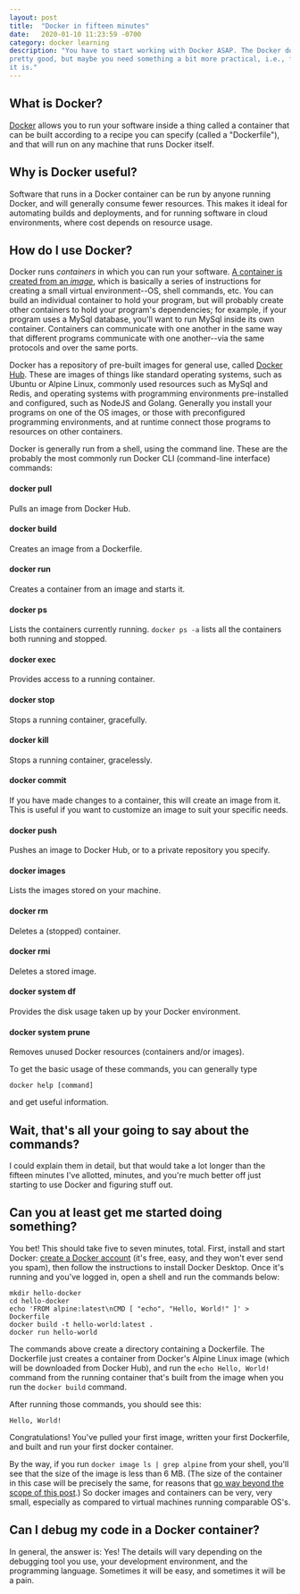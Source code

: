 ```yaml
---
layout: post
title:  "Docker in fifteen minutes"
date:   2020-01-10 11:23:59 -0700
category: docker learning
description: "You have to start working with Docker ASAP. The Docker docs are
pretty good, but maybe you need something a bit more practical, i.e., fast? Here
it is."
---
```

## What is Docker?

[Docker](https://www.docker.com) allows you to run your software inside a thing
called a container that can be built according to a recipe you can specify
(called a "Dockerfile"), and that will run on any machine that runs Docker
itself.

## Why is Docker useful?

Software that runs in a Docker container can be run by anyone running Docker,
and will generally consume fewer resources. This makes it ideal for automating
builds and deployments, and for running software in cloud environments, where
cost depends on resource usage.

## How do I use Docker?

Docker runs _containers_ in which you can run your software. [A container is
created from an _image_](https://docs.docker.com/engine/docker-overview/#docker-objects),
which is basically a series of instructions for creating a small virtual
environment--OS, shell commands, etc. You can build an individual container to
hold your program, but will probably create other containers to hold your
program's dependencies; for example, if your program uses a MySql database,
you'll want to run MySql inside its own container.  Containers can communicate
with one another in the same way that different programs communicate with one
another--via the same protocols and over the same ports.

Docker has a repository of pre-built images for general use, called [Docker
Hub](https://hub.docker.com). These are images of things like standard operating
systems, such as Ubuntu or Alpine Linux, commonly used resources such as MySql
and Redis, and operating systems with programming environments pre-installed and
configured, such as NodeJS and Golang. Generally you install your programs on
one of the OS images, or those with preconfigured programming environments, and
at runtime connect those programs to resources on other containers.

Docker is generally run from a shell, using the command line. These are the
probably the most commonly run Docker CLI (command-line interface) commands:

#### docker pull
Pulls an image from Docker Hub.

#### docker build
Creates an image from a Dockerfile.

#### docker run
Creates a container from an image and starts it.

#### docker ps
Lists the containers currently running. `docker ps -a` lists all the containers
both running and stopped.

#### docker exec
Provides access to a running container.

#### docker stop
Stops a running container, gracefully.

#### docker kill
Stops a running container, gracelessly.

#### docker commit
If you have made changes to a container, this will create an image from it. This
is useful if you want to customize an image to suit your specific needs. 

#### docker push
Pushes an image to Docker Hub, or to a private repository you specify.

#### docker images
Lists the images stored on your machine.

#### docker rm
Deletes a (stopped) container.

#### docker rmi
Deletes a stored image.

#### docker system df
Provides the disk usage taken up by your Docker environment.

#### docker system prune
Removes unused Docker resources (containers and/or images).

To get the basic usage of these commands, you can generally type
```
docker help [command]
```
and get useful information.

## Wait, that's all your going to say about the commands?

I could explain them in detail, but that would take a lot longer than the
fifteen minutes I've allotted, minutes, and you're much better off just starting
to use Docker and figuring stuff out.

## Can you at least get me started doing something?

You bet! This should take five to seven minutes, total. First, install and start
Docker: [create a Docker account](https://hub.docker.com/signup) (it's free,
easy, and they won't ever send you spam), then follow the instructions to
install Docker Desktop. Once it's running and you've logged in, open a shell and
run the commands below:
```
mkdir hello-docker
cd hello-docker
echo 'FROM alpine:latest\nCMD [ "echo", "Hello, World!" ]' > Dockerfile
docker build -t hello-world:latest .
docker run hello-world
```
The commands above create a directory containing a Dockerfile. The Dockerfile
just creates a container from Docker's Alpine Linux image (which will be
downloaded from Docker Hub), and run the `echo Hello, World!` command from the
running container that's built from the image when you run the `docker build`
command.

After running those commands, you should see this:
```
Hello, World!
```
Congratulations! You've pulled your first image, written your first Dockerfile,
and built and run your first docker container.

By the way, if you run `docker image ls | grep alpine` from your shell, you'll
see that the size of the image is less than 6 MB. (The size of the container in
this case will be precisely the same, for reasons that [go way beyond the scope
of this post](https://docs.docker.com/storage/storagedriver/).) So docker images
and containers can be very, very small, especially as compared to virtual
machines running comparable OS's.

## Can I debug my code in a Docker container?
In general, the answer is: Yes! The details will vary depending on the debugging
tool you use, your development environment, and the programming language.
Sometimes it will be easy, and sometimes it will be a pain.
